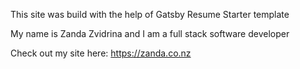 This site was build with the help of Gatsby Resume Starter template

My name is Zanda Zvidrina and I am a full stack software developer

Check out my site here: 
https://zanda.co.nz
